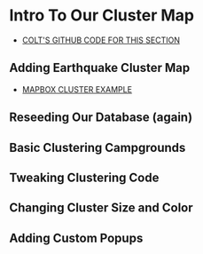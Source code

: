 # Intro To Our Cluster Map
* [COLT'S GITHUB CODE FOR THIS SECTION](https://github.com/Colt/YelpCamp/tree/def9ebf5577f064da85c6cc8b9c8aaa0004ae8b1)

## Adding Earthquake Cluster Map
* [MAPBOX CLUSTER EXAMPLE](https://docs.mapbox.com/mapbox-gl-js/example/cluster/)

## Reseeding Our Database (again)

## Basic Clustering Campgrounds

## Tweaking Clustering Code

## Changing Cluster Size and Color

## Adding Custom Popups

